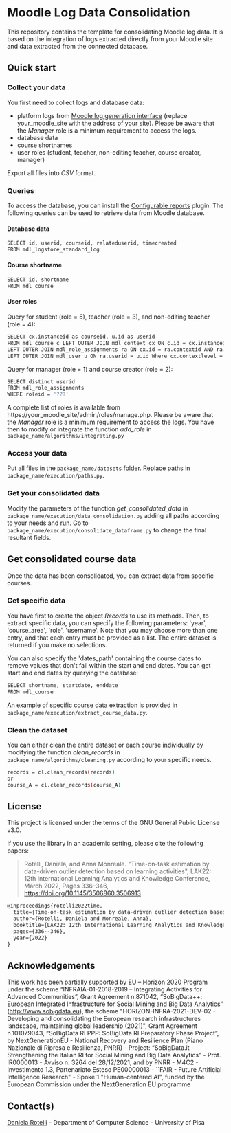 # Moodle Log Data Consolidation
This repository contains the template for consolidating Moodle log data. It is based on the integration of logs extracted directly from your Moodle site and data extracted from the connected database.

## Quick start
### Collect your data
You first need to collect logs and database data:

- platform logs from [Moodle log generation interface](https://your_moodle_site/report/log/index.php?id=0)
(replace your_moodle_site with the address of your site). Please be aware that the *Manager* role is a minimum requirement to access the logs.
- database data
- course shortnames
- user roles (student, teacher, non-editing teacher, course creator, manager)

Export all files into *CSV* format.

### Queries
To access the database, you can install the [Configurable reports](https://moodle.org/plugins/block_configurable_reports) plugin. 
The following queries can be used to retrieve data from Moodle database.
#### Database data
```bash
SELECT id, userid, courseid, relateduserid, timecreated
FROM mdl_logstore_standard_log
```
#### Course shortname
```bash
SELECT id, shortname
FROM mdl_course
```
#### User roles
Query for student (role = 5), teacher (role = 3), and non-editing teacher (role = 4):
```bash
SELECT cx.instanceid as courseid, u.id as userid
FROM mdl_course c LEFT OUTER JOIN mdl_context cx ON c.id = cx.instanceid
LEFT OUTER JOIN mdl_role_assignments ra ON cx.id = ra.contextid AND ra.roleid = '???' AND cx.instanceid <> 1
LEFT OUTER JOIN mdl_user u ON ra.userid = u.id Where cx.contextlevel = '50'
```
Query for manager (role = 1) and course creator (role = 2):
```bash
SELECT distinct userid
FROM mdl_role_assignments
WHERE roleid = '???'
```

A complete list of roles is available from https://your_moodle_site/admin/roles/manage.php. Please be aware that the *Manager* role is a minimum requirement to access the logs.
You have then to modify or integrate the function *add_role* in `package_name/algorithms/integrating.py`

### Access your data
Put all files in the `package_name/datasets` folder. 
Replace paths in `package_name/execution/paths.py`. 

### Get your consolidated data
Modify the parameters of the function *get_consolidated_data* in `package_name/execution/data_consolidation.py` adding
all paths according to your needs and run.
Go to `package_name/execution/consolidate_dataframe.py` to change the final resultant fields. 

## Get consolidated course data
Once the data has been consolidated, you can extract data from specific courses.

### Get specific data
You have first to create the object *Records* to use its methods. 
Then, to extract specific data, you can specify the following parameters: 'year', 'course_area', 'role', 'username'. 
Note that you may choose more than one entry, and that each entry must be provided as a list.
The entire dataset is returned if you make no selections.

You can also specify the 'dates_path' containing the course dates to remove values that don't fall within the start and 
end dates.
You can get start and end dates by querying the database:
```bash
SELECT shortname, startdate, enddate 
FROM mdl_course
```
An example of specific course data extraction is provided in `package_name/execution/extract_course_data.py`. 

### Clean the dataset
You can either clean the entire dataset or each course individually by modifying the function *clean_records* in
`package_name/algorithms/cleaning.py` according to your specific needs.

```bash
records = cl.clean_records(records)
or
course_A = cl.clean_records(course_A)
```

## License

This project is licensed under the terms of the GNU General Public License v3.0.

If you use the library in an academic setting, please cite the following papers:

> Rotelli, Daniela, and Anna Monreale. "Time-on-task estimation by data-driven outlier detection based on learning activities", LAK22: 12th International Learning Analytics and Knowledge Conference, March 2022, Pages 336–346, https://doi.org/10.1145/3506860.3506913

```tex
@inproceedings{rotelli2022time,
  title={Time-on-task estimation by data-driven outlier detection based on learning activities},
  author={Rotelli, Daniela and Monreale, Anna},
  booktitle={LAK22: 12th International Learning Analytics and Knowledge Conference},
  pages={336--346},
  year={2022}
}
```

## Acknowledgements
This work has been partially supported by EU – Horizon 2020 Program under the scheme “INFRAIA-01-2018-2019 – Integrating 
Activities for Advanced Communities”, Grant Agreement n.871042, “SoBigData++: European Integrated Infrastructure for 
Social Mining and Big Data Analytics” (http://www.sobigdata.eu), the scheme "HORIZON-INFRA-2021-DEV-02 - Developing and 
consolidating the European research infrastructures landscape, maintaining global leadership (2021)", Grant Agreement 
n.101079043, “SoBigData RI PPP: SoBigData RI Preparatory Phase Project”, by NextGenerationEU - National Recovery and 
Resilience Plan (Piano Nazionale di Ripresa e Resilienza, PNRR) - Project: “SoBigData.it - Strengthening the Italian RI 
for Social Mining and Big Data Analytics” - Prot. IR0000013 - Avviso n. 3264 del 28/12/2021, and by PNRR - M4C2 - 
Investimento 1.3, Partenariato Esteso PE00000013 - ``FAIR - Future Artificial Intelligence Research" - Spoke 1 
"Human-centered AI", funded by the European Commission under the NextGeneration EU programme

## Contact(s)
[Daniela Rotelli](mailto:daniela.rotelli@phd.unipi.it) - Department of Computer Science - University of Pisa
